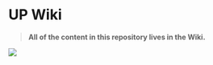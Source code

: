 # UP Wiki

> **All of the content in this repository lives in the Wiki.**

![](https://github.com/up-board/up-community/blob/main/readme.png)



